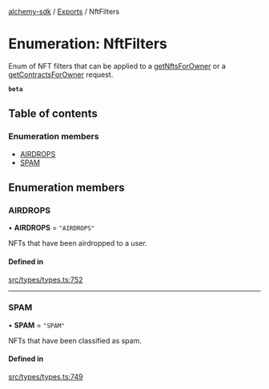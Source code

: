 [alchemy-sdk](../README.md) / [Exports](../modules.md) / NftFilters

# Enumeration: NftFilters

Enum of NFT filters that can be applied to a [getNftsForOwner](../classes/NftNamespace.md#getnftsforowner) or a
[getContractsForOwner](../classes/NftNamespace.md#getcontractsforowner) request.

**`beta`**

## Table of contents

### Enumeration members

- [AIRDROPS](NftFilters.md#airdrops)
- [SPAM](NftFilters.md#spam)

## Enumeration members

### AIRDROPS

• **AIRDROPS** = `"AIRDROPS"`

NFTs that have been airdropped to a user.

#### Defined in

[src/types/types.ts:752](https://github.com/alchemyplatform/alchemy-sdk-js/blob/8dc500a/src/types/types.ts#L752)

___

### SPAM

• **SPAM** = `"SPAM"`

NFTs that have been classified as spam.

#### Defined in

[src/types/types.ts:749](https://github.com/alchemyplatform/alchemy-sdk-js/blob/8dc500a/src/types/types.ts#L749)
